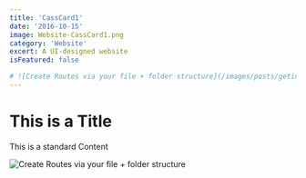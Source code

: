 ```yaml
---
title: 'CassCard1'
date: '2016-10-15'
image: Website-CassCard1.png
category: 'Website'
excert: A UI-designed website
isFeatured: false

# ![Create Routes via your file + folder structure](/images/posts/geting-started/getting-started-nextjs.png)
---
```

# This is a Title
This is a standard Content

![Create Routes via your file + folder structure](Website-CassCard1.png)